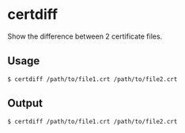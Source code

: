 # certdiff

Show the difference between 2 certificate files.

## Usage

    $ certdiff /path/to/file1.crt /path/to/file2.crt

## Output

    $ certdiff /path/to/file1.crt /path/to/file2.crt
